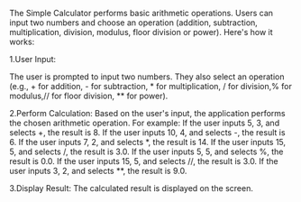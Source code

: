 
The Simple Calculator performs basic arithmetic operations. Users can input two numbers and choose an operation (addition, subtraction, multiplication, division, modulus, floor division or power). Here's how it works:

1.User Input:

 The user is prompted to input two numbers.
  They also select an operation (e.g., + for addition, - for subtraction, * for multiplication, / for division,% for modulus,// for floor division, ** for power).

2.Perform Calculation:
  Based on the user's input, the application performs the chosen arithmetic operation.
  For example:
    If the user inputs 5, 3, and selects +, the result is 8.
    If the user inputs 10, 4, and selects -, the result is 6.
    If the user inputs 7, 2, and selects *, the result is 14.
    If the user inputs 15, 5, and selects /, the result is 3.0.
    If the user inputs 5, 5, and selects %, the result is 0.0.
    If the user inputs 15, 5, and selects //, the result is 3.0.
    If the user inputs 3, 2, and selects **, the result is 9.0.

3.Display Result:
  The calculated result is displayed on the screen.
